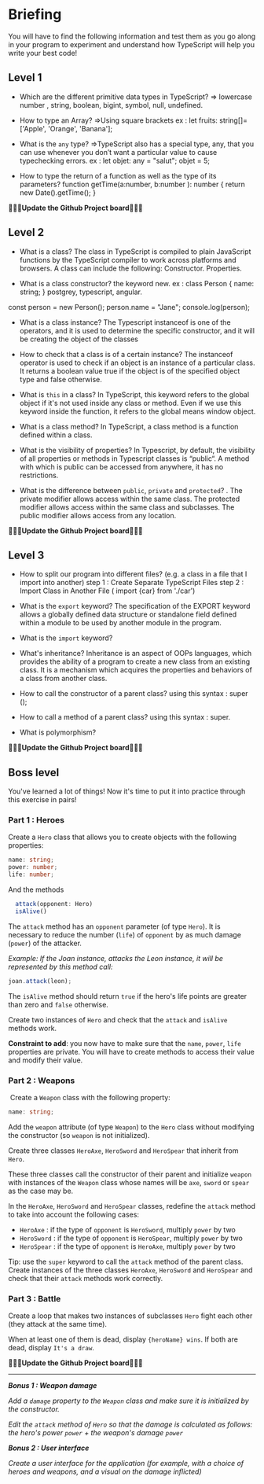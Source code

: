 # Briefing

You will have to find the following information and test them as you go along in your program to experiment and understand how TypeScript will help you write your best code!

## Level 1

- Which are the different primitive data types in TypeScript?
=> lowercase number , string, boolean, bigint, symbol, null, undefined.

- How to type an Array?
=>Using square brackets
ex : let fruits: string[]= ['Apple', 'Orange', 'Banana'];

- What is the `any` type?
=>TypeScript also has a special type, any, that you can use whenever you don’t want a particular value to cause typechecking errors.
ex : let objet: any = "salut";
        objet = 5;

- How to type the return of a function as well as the type of its parameters?
function getTime(a:number, b:number ): number {
  return new Date().getTime();
}

**🎉🎉🎉Update the Github Project board🎉🎉🎉**

## Level 2

- What is a class?
The class in TypeScript is compiled to plain JavaScript functions by the TypeScript compiler to work across platforms and browsers. A class can include the following: Constructor. Properties.

- What is a class constructor?
the keyword new.
ex : class Person {
  name: string;
} postgrey, typescript, angular.
      
const person = new Person();
person.name = "Jane";
console.log(person);

- What is a class instance?
The Typescript instanceof is one of the operators, and it is used to determine the specific constructor, and it will be creating the object of the classes

- How to check that a class is of a certain instance?
The instanceof operator is used to check if an object is an instance of a particular class. It returns a boolean value true if the object is of the specified object type and false otherwise.

- What is `this` in a class?
In TypeScript, this keyword refers to the global object if it's not used inside any class or method. Even if we use this keyword inside the function, it refers to the global means window object.

- What is a class method?
In TypeScript, a class method is a function defined within a class. 

- What is the visibility of properties?
In Typescript, by default, the visibility of all properties or methods in Typescript classes is “public“. A method with which is public can be accessed from anywhere, it has no restrictions.

- What is the difference between `public`, `private` and `protected`?
. The private modifier allows access within the same class. The protected modifier allows access within the same class and subclasses. The public modifier allows access from any location.


**🎉🎉🎉Update the Github Project board🎉🎉🎉**

## Level 3

- How to split our program into different files? (e.g. a class in a file that I import into another)
step 1 : Create Separate TypeScript Files
step 2 : Import Class in Another File ( import {car} from './car')

- What is the `export` keyword?
The specification of the EXPORT keyword allows a globally defined data structure or standalone field defined within a module to be used by another module in the program.

- What is the `import` keyword?

- What's inheritance?
Inheritance is an aspect of OOPs languages, which provides the ability of a program to create a new class from an existing class. It is a mechanism which acquires the properties and behaviors of a class from another class. 

- How to call the constructor of a parent class?
using this syntax : super ();

- How to call a method of a parent class?
using this syntax : super.

- What is polymorphism?


**🎉🎉🎉Update the Github Project board🎉🎉🎉**

## Boss level

You've learned a lot of things! Now it's time to put it into practice through this exercise in pairs!

### Part 1 : Heroes

Create a `Hero` class that allows you to create objects with the following properties:

```ts
name: string;
power: number;
life: number;
```

And the methods

```ts
  attack(opponent: Hero)
  isAlive()
```

The `attack` method has an `opponent` parameter (of type `Hero`). It is necessary to reduce the number (`life`) of `opponent` by as much damage (`power`) of the attacker.

​*Example: If the Joan instance, attacks the Leon instance, it will be represented by this method call:*

```ts
joan.attack(leon);
```

The `isAlive` method should return `true` if the hero's life points are greater than zero and `false` otherwise.

Create two instances of `Hero` and check that the `attack` and `isAlive` methods work.

**Constraint to add**: you now have to make sure that the `name`, `power`, `life` properties are private. You will have to create methods to access their value and modify their value.

### Part 2 : Weapons

​
Create a `Weapon` class with the following property:

```ts
name: string;
```

Add the `weapon` attribute (of type `Weapon`) to the `Hero` class without modifying the constructor (so `weapon` is not initialized).

Create three classes `HeroAxe`, `HeroSword` and `HeroSpear` that inherit from `Hero`.

These three classes call the constructor of their parent and initialize `weapon` with instances of the `Weapon` class whose names will be `axe`, `sword` or `spear` as the case may be.

In the `HeroAxe`, `HeroSword` and `HeroSpear` classes, redefine the `attack` method to take into account the following cases:

- `HeroAxe` : if the type of `opponent` is `HeroSword`, multiply `power` by two
- `HeroSword` : if the type of `opponent` is `HeroSpear`, multiply `power` by two
- `HeroSpear` : if the type of `opponent` is `HeroAxe`, multiply `power` by two

Tip: use the `super` keyword to call the `attack` method of the parent class.
​
Create instances of the three classes `HeroAxe`, `HeroSword` and `HeroSpear` and check that their `attack` methods work correctly.
​

### Part 3 : Battle

Create a loop that makes two instances of subclasses `Hero` fight each other (they attack at the same time).

When at least one of them is dead, display `{heroName} wins`. If both are dead, display `It's a draw`.

**🎉🎉🎉Update the Github Project board🎉🎉🎉**

---

**_Bonus 1 : Weapon damage_**

_Add a `damage` property to the `Weapon` class and make sure it is initialized by the constructor._

_Edit the `attack` method of `Hero` so that the damage is calculated as follows: the hero's power `power` + the weapon's damage `power`_

**_Bonus 2 : User interface_**

_Create a user interface for the application (for example, with a choice of heroes and weapons, and a visual on the damage inflicted)_
